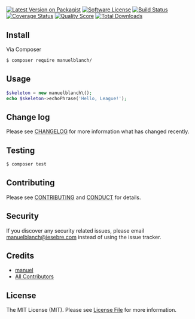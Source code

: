 # 

[![Latest Version on Packagist][ico-version]][link-packagist]
[![Software License][ico-license]](LICENSE.md)
[![Build Status][ico-travis]][link-travis]
[![Coverage Status][ico-scrutinizer]][link-scrutinizer]
[![Quality Score][ico-code-quality]][link-code-quality]
[![Total Downloads][ico-downloads]][link-downloads]


## Install

Via Composer

``` bash
$ composer require manuelblanch/
```

## Usage

``` php
$skeleton = new manuelblanch\();
echo $skeleton->echoPhrase('Hello, League!');
```

## Change log

Please see [CHANGELOG](CHANGELOG.md) for more information what has changed recently.

## Testing

``` bash
$ composer test
```

## Contributing

Please see [CONTRIBUTING](CONTRIBUTING.md) and [CONDUCT](CONDUCT.md) for details.

## Security

If you discover any security related issues, please email manuelblanch@iesebre.com instead of using the issue tracker.

## Credits

- [manuel][link-author]
- [All Contributors][link-contributors]

## License

The MIT License (MIT). Please see [License File](LICENSE.md) for more information.

[ico-version]: https://img.shields.io/packagist/v/manuelblanch/.svg?style=flat-square
[ico-license]: https://img.shields.io/badge/license-MIT-brightgreen.svg?style=flat-square
[ico-travis]: https://img.shields.io/travis/manuelblanch//master.svg?style=flat-square
[ico-scrutinizer]: https://img.shields.io/scrutinizer/coverage/g/manuelblanch/.svg?style=flat-square
[ico-code-quality]: https://img.shields.io/scrutinizer/g/manuelblanch/.svg?style=flat-square
[ico-downloads]: https://img.shields.io/packagist/dt/manuelblanch/.svg?style=flat-square

[link-packagist]: https://packagist.org/packages/manuelblanch/
[link-travis]: https://travis-ci.org/manuelblanch/
[link-scrutinizer]: https://scrutinizer-ci.com/g/manuelblanch//code-structure
[link-code-quality]: https://scrutinizer-ci.com/g/manuelblanch/
[link-downloads]: https://packagist.org/packages/manuelblanch/
[link-author]: https://github.com/manuelblanch
[link-contributors]: ../../contributors
